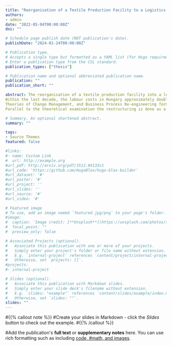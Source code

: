 ```yaml
---
title: "Reorganisation of a Textile Production Facility to a Logistics and Service Centre"
authors:
- admin
date: "2022-05-04T00:00:00Z"
doi: ""

# Schedule page publish date (NOT publication's date).
publishDate: "2024-01-24T00:00:00Z"

# Publication type.
# Accepts a single type but formatted as a YAML list (for Hugo requirements).
# Enter a publication type from the CSL standard.
publication_types: ["thesis"]

# Publication name and optional abbreviated publication name.
publication: ""
publication_short: ""

abstract: The reorganisation of a textile production facility into a logistics and service centre was studied, focusing on moving the fulfilment from Austria to Hungary. With this, the fulfilment process, for the involved com-panies, can be more efficient in the future. The central problem studied is how to determine objectively if the fulfilment process is working successfully.
Within the last decade, the labour costs in Hungary approximately doubled. This generates the necessity to develop the company in Hungary further as Textile production is not anymore considered economically feasible. Using the competencies gathered from production activities and combining them with the fulfilment activities will enable more customizations, and therefore better service for the customers, in the future.
Theories of Change Management, and Business Process Re-engineering form a general framework of the project. The Balanced Scorecard Model and theories on Performance Indicator definition are evaluated to define a problem tailored Performance Indicator. As a reference, logistics industry giant Amazon is studied and taken as a base for performance comparison. By the introduction of a Key Performance Indicator, the transfer can be rated objectively.
Parallel to the theoretical examination the restructuring is done as a work project. After moving the fulfilment activity, automatically logged timestamps of the shipments are used to calculate performance indicators such as Handling Time and Late Shipment rate. These quantitative results are compared to the chosen references and a Key Performance Indicator is defined. This shows that the shipment activity was success-fully transferred from Austria to Hungary. In the future, continuous improvement measures must be implemented to improve the results further.

# Summary. An optional shortened abstract.
summary: ""

tags:
- Source Themes
featured: false

#links:
#- name: Custom Link
#  url: http://example.org
#url_pdf: http://arxiv.org/pdf/1512.04133v1
#url_code: 'https://github.com/HugoBlox/hugo-blox-builder'
#url_dataset: '#'
#url_poster: '#'
#url_project: ''
#url_slides: ''
#url_source: '#'
#url_video: '#'

# Featured image
# To use, add an image named `featured.jpg/png` to your page's folder. 
#image:
#  caption: 'Image credit: [**Unsplash**](https://unsplash.com/photos/s9CC2SKySJM)'
#  focal_point: ""
#  preview_only: false

# Associated Projects (optional).
#   Associate this publication with one or more of your projects.
#   Simply enter your project's folder or file name without extension.
#   E.g. `internal-project` references `content/project/internal-project/index.md`.
#   Otherwise, set `projects: []`.
#projects:
#- internal-project

# Slides (optional).
#   Associate this publication with Markdown slides.
#   Simply enter your slide deck's filename without extension.
#   E.g. `slides: "example"` references `content/slides/example/index.md`.
#   Otherwise, set `slides: ""`.
slides: ""
---
```


#{{% callout note %}}
#Create your slides in Markdown - click the *Slides* button to check out the example.
#{{% /callout %}}

#Add the publication's **full text** or **supplementary notes** here. You can use rich formatting such as including [code, #math, and images](https://docs.hugoblox.com/content/writing-markdown-latex/).
